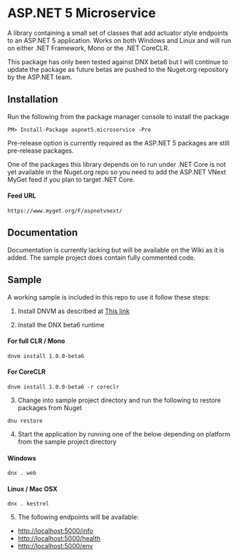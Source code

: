 # ASP.NET 5 Microservice

A library containing a small set of classes that add actuator style endpoints to an ASP.NET 5 application. Works on both Windows and Linux and will run on either .NET Framework, Mono or the .NET CoreCLR.

This package has only been tested against DNX beta6 but I will continue to update the package as future betas are pushed to the Nuget.org repository by the ASP.NET team.

## Installation

Run the following from the package manager console to install the package

```
PM> Install-Package aspnet5.microservice -Pre
```

Pre-release option is currently required as the ASP.NET 5 packages are still pre-release packages.

One of the packages this library depends on to run under .NET Core is not yet available in the Nuget.org repo so you need to add the ASP.NET VNext MyGet feed if you plan to target .NET Core.

#### Feed URL
```
https://www.myget.org/F/aspnetvnext/
```

## Documentation

Documentation is currently lacking but will be available on the Wiki as it is added. The sample project does contain fully commented code.

## Sample

A working sample is included in this repo to use it follow these steps:

1. Install DNVM as described at [This link](https://github.com/aspnet/Home)

2. Install the DNX beta6 runtime

#### For full CLR / Mono
```
dnvm install 1.0.0-beta6
```

#### For CoreCLR
```
dnvm install 1.0.0-beta6 -r coreclr
```

3. Change into sample project directory and run the following to restore packages from Nuget

```
dnu restore
```

4. Start the application by running one of the below depending on platform from the sample project directory

#### Windows
```
dnx . web
```

#### Linux / Mac OSX
```
dnx . kestrel
```

5. The following endpoints will be available:

- [http://localhost:5000/info](http://localhost:5000/info)
- [http://localhost:5000/health](http://localhost:5000/health)
- [http://localhost:5000/env](http://localhost:5000/env)
